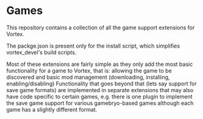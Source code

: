 # Games

This repository contains a collection of all the game support extensions for Vortex.

The packge.json is present only for the install script, which simplifies vortex_devel's build scripts.

Most of these extensions are fairly simple as they only add the most basic functionality for a game
to Vortex, that is: allowing the game to be discovered and basic mod management (downloading,
installing, enabling/disabling)
Functionality that goes beyond that (lets say support for save game formats) are implemented in
separate extensions that may also have code specific to certain games, e.g. there is one plugin to
implement the save game support for various gamebryo-based games although each game has a slightly
different format.


